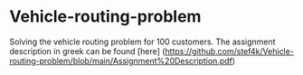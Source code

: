 # Vehicle-routing-problem
Solving the vehicle routing problem for 100 customers. The assignment description in greek can be found [here] (https://github.com/stef4k/Vehicle-routing-problem/blob/main/Assignment%20Description.pdf)
